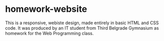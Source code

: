 # homework-website

This is a responsive, webiste design, made entirely in basic HTML and CSS code.
It was produced by an IT student from Third Belgrade Gymnasium as homework for the Web Programming class.
